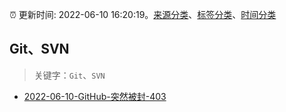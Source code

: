 :alarm_clock: 更新时间: 2022-06-10 16:20:19。[来源分类](../README.md)、[标签分类](../TAGS.md)、[时间分类](../TIMELINE.md)

## Git、SVN


> 关键字：`Git`、`SVN`



- [2022-06-10-GitHub-突然被封-403](https://www.v2ex.com/t/858823) 